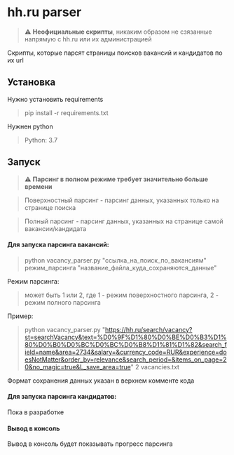 # hh.ru parser

> :warning: **Неофициальные скрипты**, никаким образом не сзязанные напрямую с hh.ru или их администрацией

Скрипты, которые парсят страницы поисков вакансий и кандидатов по их url

## Установка
Нужно установить requirements
> pip install -r requirements.txt

Нужнен python
> Python: 3.7

## Запуск
> :warning: **Парсинг в полном режиме требует значительно больше времени**

> Поверхностный парсинг - парсинг данных, указанных только на странице поиска

> Полный парсинг - парсинг данных, указанных на странице самой вакансии/кандидата

#### Для запуска парсинга вакансий:
> python vacancy_parser.py "ссылка_на_поиск_по_вакансиям" режим_парсинга "название_файла_куда_сохраняются_данные"

Режим парсинга:
> может быть 1 или 2, где 1 - режим поверхностного парсинга,
 2 - режим полного парсинга
 
Пример:
>python vacancy_parser.py "https://hh.ru/search/vacancy?st=searchVacancy&text=%D0%9F%D1%80%D0%BE%D0%B3%D1%80%D0%B0%D0%BC%D0%BC%D0%B8%D1%81%D1%82&search_field=name&area=2734&salary=&currency_code=RUR&experience=doesNotMatter&order_by=relevance&search_period=&items_on_page=20&no_magic=true&L_save_area=true" 2 vacancies.txt

Формат сохранения данных указан в верхнем комменте кода

#### Для запуска парсинга кандидатов:
Пока в разработке

#### Вывод в консоль
Вывод в консоль будет показывать прогресс парсинга